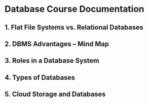 # Database Course Documentation

## 1. Flat File Systems vs. Relational Databases

## 2. DBMS Advantages – Mind Map

## 3. Roles in a Database System

## 4. Types of Databases

## 5. Cloud Storage and Databases

